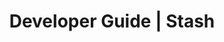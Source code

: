 ---
title: Developer Guide | Stash
description: Stash Developer Guide
menu:
  product_stash_0.8.2:
    identifier: developer-guide
    name: Developer Guide
    parent: setup
    weight: 40
menu_name: product_stash_0.8.2
---